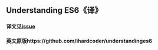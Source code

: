 ## Understanding ES6《译》

#### 译文见[issue](https://github.com/ihardcoder/UnderstandingES6_cn/issues)

#### 英文原版https://github.com/ihardcoder/understandinges6

